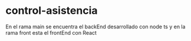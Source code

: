 # control-asistencia
En el rama main se encuentra el backEnd desarrollado con node ts y en la rama front esta el frontEnd con React
